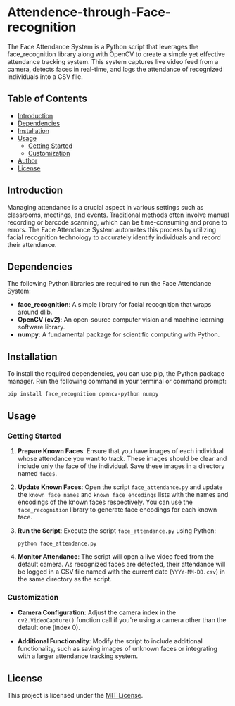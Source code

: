 # Attendence-through-Face-recognition

The Face Attendance System is a Python script that leverages the face_recognition library along with OpenCV to create a simple yet effective attendance tracking system. This system captures live video feed from a camera, detects faces in real-time, and logs the attendance of recognized individuals into a CSV file.

## Table of Contents

- [Introduction](#introduction)
- [Dependencies](#dependencies)
- [Installation](#installation)
- [Usage](#usage)
  - [Getting Started](#getting-started)
  - [Customization](#customization)
- [Author](#author)
- [License](#license)

## Introduction

Managing attendance is a crucial aspect in various settings such as classrooms, meetings, and events. Traditional methods often involve manual recording or barcode scanning, which can be time-consuming and prone to errors. The Face Attendance System automates this process by utilizing facial recognition technology to accurately identify individuals and record their attendance.

## Dependencies

The following Python libraries are required to run the Face Attendance System:

- **face_recognition**: A simple library for facial recognition that wraps around dlib.
- **OpenCV (cv2)**: An open-source computer vision and machine learning software library.
- **numpy**: A fundamental package for scientific computing with Python.

## Installation

To install the required dependencies, you can use pip, the Python package manager. Run the following command in your terminal or command prompt:

```
pip install face_recognition opencv-python numpy
```

## Usage

### Getting Started

1. **Prepare Known Faces**: Ensure that you have images of each individual whose attendance you want to track. These images should be clear and include only the face of the individual. Save these images in a directory named `faces`.

2. **Update Known Faces**: Open the script `face_attendance.py` and update the `known_face_names` and `known_face_encodings` lists with the names and encodings of the known faces respectively. You can use the `face_recognition` library to generate face encodings for each known face.

3. **Run the Script**: Execute the script `face_attendance.py` using Python:
   ```
   python face_attendance.py
   ```

4. **Monitor Attendance**: The script will open a live video feed from the default camera. As recognized faces are detected, their attendance will be logged in a CSV file named with the current date (`YYYY-MM-DD.csv`) in the same directory as the script.

### Customization

- **Camera Configuration**: Adjust the camera index in the `cv2.VideoCapture()` function call if you're using a camera other than the default one (index 0).

- **Additional Functionality**: Modify the script to include additional functionality, such as saving images of unknown faces or integrating with a larger attendance tracking system.

## License

This project is licensed under the [MIT License](LICENSE).
